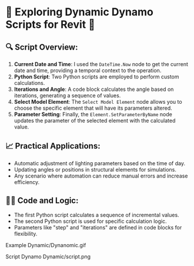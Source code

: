 # 🌟 Exploring Dynamic Dynamo Scripts for Revit 🌟

## 🔍 Script Overview:
1. **Current Date and Time**: I used the `DateTime.Now` node to get the current date and time, providing a temporal context to the operation.
2. **Python Script**: Two Python scripts are employed to perform custom calculations.
3. **Iterations and Angle**: A code block calculates the angle based on iterations, generating a sequence of values.
4. **Select Model Element**: The `Select Model Element` node allows you to choose the specific element that will have its parameters altered.
5. **Parameter Setting**: Finally, the `Element.SetParameterByName` node updates the parameter of the selected element with the calculated value.

## 📈 Practical Applications:
- Automatic adjustment of lighting parameters based on the time of day.
- Updating angles or positions in structural elements for simulations.
- Any scenario where automation can reduce manual errors and increase efficiency.

## 👨‍💻 Code and Logic:
- The first Python script calculates a sequence of incremental values.
- The second Python script is used for specific calculation logic.
- Parameters like "step" and "iterations" are defined in code blocks for flexibility.

Example 
Dynamic/Dynanomic.gif

Script Dynamo
Dynamic/script.png
